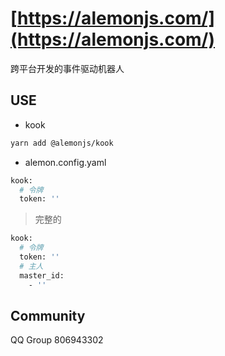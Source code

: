 # [https://alemonjs.com/](https://alemonjs.com/)

跨平台开发的事件驱动机器人

## USE

- kook

```sh
yarn add @alemonjs/kook
```

- alemon.config.yaml

```sh
kook:
  # 令牌
  token: ''
```

> 完整的

```sh
kook:
  # 令牌
  token: ''
  # 主人
  master_id:
    - ''
```

## Community

QQ Group 806943302
